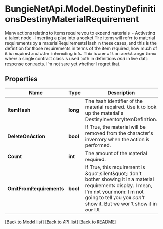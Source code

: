 # BungieNetApi.Model.DestinyDefinitionsDestinyMaterialRequirement
Many actions relating to items require you to expend materials: - Activating a talent node - Inserting a plug into a socket The items will refer to material requirements by a materialRequirementsHash in these cases, and this is the definition for those requirements in terms of the item required, how much of it is required and other interesting info. This is one of the rare/strange times where a single contract class is used both in definitions *and* in live data response contracts. I'm not sure yet whether I regret that.
## Properties

Name | Type | Description | Notes
------------ | ------------- | ------------- | -------------
**ItemHash** | **long** | The hash identifier of the material required. Use it to look up the material&#39;s DestinyInventoryItemDefinition. | [optional] 
**DeleteOnAction** | **bool** | If True, the material will be removed from the character&#39;s inventory when the action is performed. | [optional] 
**Count** | **int** | The amount of the material required. | [optional] 
**OmitFromRequirements** | **bool** | If True, this requirement is \&quot;silent\&quot;: don&#39;t bother showing it in a material requirements display. I mean, I&#39;m not your mom: I&#39;m not going to tell you you *can&#39;t* show it. But we won&#39;t show it in our UI. | [optional] 

[[Back to Model list]](../README.md#documentation-for-models) [[Back to API list]](../README.md#documentation-for-api-endpoints) [[Back to README]](../README.md)

